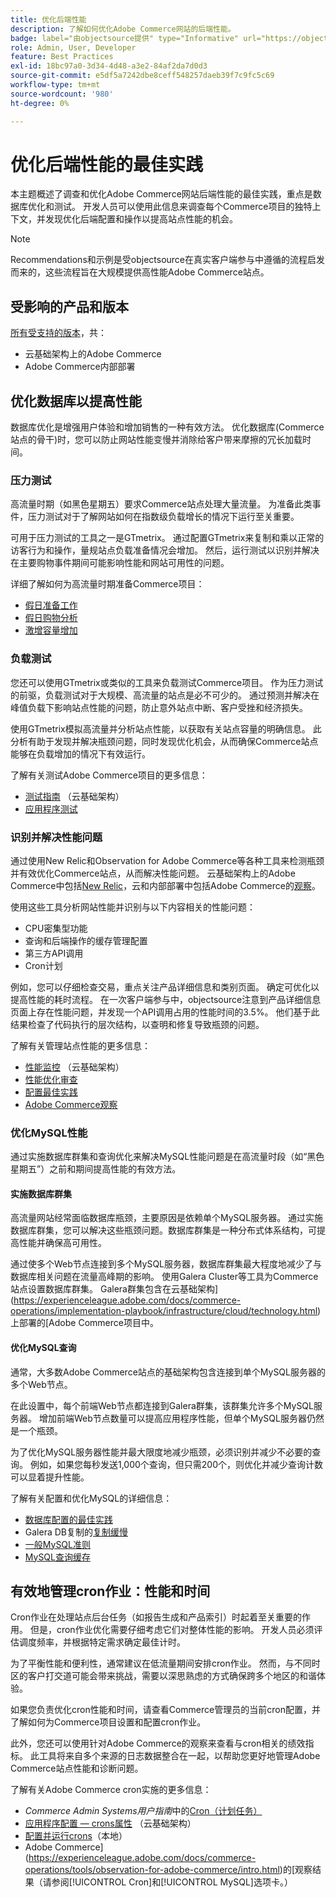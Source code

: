 ```yaml
---
title: 优化后端性能
description: 了解如何优化Adobe Commerce网站的后端性能。
badge: label="由objectsource提供" type="Informative" url="https://objectsource.co.uk/" tooltip="objectsource"
role: Admin, User, Developer
feature: Best Practices
exl-id: 18bc97a0-3d34-4d48-a3e2-84af2da7d0d3
source-git-commit: e5df5a7242dbe8ceff548257daeb39f7c9fc5c69
workflow-type: tm+mt
source-wordcount: '980'
ht-degree: 0%

---
```


# 优化后端性能的最佳实践

本主题概述了调查和优化Adobe Commerce网站后端性能的最佳实践，重点是数据库优化和测试。 开发人员可以使用此信息来调查每个Commerce项目的独特上下文，并发现优化后端配置和操作以提高站点性能的机会。

>[!NOTE]
>
>Recommendations和示例是受objectsource在真实客户端参与中遵循的流程启发而来的，这些流程旨在大规模提供高性能Adobe Commerce站点。

## 受影响的产品和版本

[所有受支持的版本](../../../release/versions.md)，共：

- 云基础架构上的Adobe Commerce
- Adobe Commerce内部部署

## 优化数据库以提高性能

数据库优化是增强用户体验和增加销售的一种有效方法。 优化数据库(Commerce站点的骨干)时，您可以防止网站性能变慢并消除给客户带来摩擦的冗长加载时间。

### 压力测试

高流量时期（如黑色星期五）要求Commerce站点处理大量流量。 为准备此类事件，压力测试对于了解网站如何在指数级负载增长的情况下运行至关重要。

可用于压力测试的工具之一是GTmetrix。 通过配置GTmetrix来复制和乘以正常的访客行为和操作，量规站点负载准备情况会增加。 然后，运行测试以识别并解决在主要购物事件期间可能影响性能和网站可用性的问题。

详细了解如何为高流量时期准备Commerce项目：

- [假日准备工作](https://experienceleague.adobe.com/docs/events/commerce-intelligence-webinar-recordings/2021/holiday-readiness.html)
- [假日购物分析](https://experienceleague.adobe.com/docs/commerce-business-intelligence/mbi/analyze/performance/holiday-season-perf.html)
- [激增容量增加](https://experienceleague.adobe.com/docs/commerce-knowledge-base/kb/announcements/commerce-announcements/2021-holiday-surge-capacity-requests-for-magento-commerce-cloud.html)

### 负载测试

您还可以使用GTmetrix或类似的工具来负载测试Commerce项目。 作为压力测试的前驱，负载测试对于大规模、高流量的站点是必不可少的。 通过预测并解决在峰值负载下影响站点性能的问题，防止意外站点中断、客户受挫和经济损失。

使用GTmetrix模拟高流量并分析站点性能，以获取有关站点容量的明确信息。 此分析有助于发现并解决瓶颈问题，同时发现优化机会，从而确保Commerce站点能够在负载增加的情况下有效运行。

了解有关测试Adobe Commerce项目的更多信息：

- [测试指南](https://experienceleague.adobe.com/docs/commerce-cloud-service/user-guide/develop/test/guidance.html) （云基础架构）
- [应用程序测试](https://developer.adobe.com/commerce/testing/guide/)

### 识别并解决性能问题

通过使用New Relic和Observation for Adobe Commerce等各种工具来检测瓶颈并有效优化Commerce站点，从而解决性能问题。 云基础架构上的Adobe Commerce中包括[New Relic](https://experienceleague.adobe.com/docs/commerce-cloud-service/user-guide/monitor/new-relic/new-relic-service.html)，云和内部部署中包括Adobe Commerce的[观察](/help/tools/observation-for-adobe-commerce/intro.md)。

使用这些工具分析网站性能并识别与以下内容相关的性能问题：

- CPU密集型功能
- 查询和后端操作的缓存管理配置
- 第三方API调用
- Cron计划

例如，您可以仔细检查交易，重点关注产品详细信息和类别页面。 确定可优化以提高性能的耗时流程。 在一次客户端参与中，objectsource注意到产品详细信息页面上存在性能问题，并发现一个API调用占用的性能时间的3.5%。 他们基于此结果检查了代码执行的层次结构，以查明和修复导致瓶颈的问题。

了解有关管理站点性能的更多信息：

- [性能监控](https://experienceleague.adobe.com/docs/commerce-cloud-service/user-guide/monitor/performance.html) （云基础架构）
- [性能优化审查](/help/implementation-playbook/infrastructure/performance/recommendations.md)
- [配置最佳实践](/help/performance/configuration.md)
- [Adobe Commerce观察](/help/tools/observation-for-adobe-commerce/intro.md)

### 优化MySQL性能

通过实施数据库群集和查询优化来解决MySQL性能问题是在高流量时段（如“黑色星期五”）之前和期间提高性能的有效方法。

#### 实施数据库群集

高流量网站经常面临数据库瓶颈，主要原因是依赖单个MySQL服务器。 通过实施数据库群集，您可以解决这些瓶颈问题。数据库群集是一种分布式体系结构，可提高性能并确保高可用性。

通过使多个Web节点连接到多个MySQL服务器，数据库群集最大程度地减少了与数据库相关问题在流量高峰期的影响。 使用Galera Cluster等工具为Commerce站点设置数据库群集。 Galera群集包含在云基础架构](https://experienceleague.adobe.com/docs/commerce-operations/implementation-playbook/infrastructure/cloud/technology.html)上部署的[Adobe Commerce项目中。

#### 优化MySQL查询

通常，大多数Adobe Commerce站点的基础架构包含连接到单个MySQL服务器的多个Web节点。

在此设置中，每个前端Web节点都连接到Galera群集，该群集允许多个MySQL服务器。 增加前端Web节点数量可以提高应用程序性能，但单个MySQL服务器仍然是一个瓶颈。

为了优化MySQL服务器性能并最大限度地减少瓶颈，必须识别并减少不必要的查询。 例如，如果您每秒发送1,000个查询，但只需200个，则优化并减少查询计数可以显着提升性能。

了解有关配置和优化MySQL的详细信息：

- [数据库配置的最佳实践](https://experienceleague.adobe.com/docs/commerce-operations/implementation-playbook/best-practices/planning/database-on-cloud.html)
- Galera DB复制的[复制缓慢](https://experienceleague.adobe.com/docs/commerce-learn/tutorials/backend-development/galera-db-slow-replication.html)
- [一般MySQL准则](/help/installation/prerequisites/database/mysql.md)
- [MySQL查询缓存](https://experienceleague.adobe.com/docs/commerce-learn/tutorials/backend-development/mysql-query-cache.html)

## 有效地管理cron作业：性能和时间

Cron作业在处理站点后台任务（如报告生成和产品索引）时起着至关重要的作用。 但是，cron作业优化需要仔细考虑它们对整体性能的影响。 开发人员必须评估调度频率，并根据特定需求确定最佳计时。

为了平衡性能和便利性，通常建议在低流量期间安排cron作业。 然而，与不同时区的客户打交道可能会带来挑战，需要以深思熟虑的方式确保跨多个地区的和谐体验。

如果您负责优化cron性能和时间，请查看Commerce管理员的当前cron配置，并了解如何为Commerce项目设置和配置cron作业。

此外，您还可以使用针对Adobe Commerce的观察来查看与cron相关的绩效指标。 此工具将来自多个来源的日志数据整合在一起，以帮助您更好地管理Adobe Commerce站点性能和诊断问题。

了解有关Adobe Commerce cron实施的更多信息：

- _Commerce Admin Systems用户指南_&#x200B;中的[Cron（计划任务）](https://experienceleague.adobe.com/docs/commerce-admin/systems/tools/cron.html)
- [应用程序配置 — crons属性](https://experienceleague.adobe.com/docs/commerce-cloud-service/user-guide/configure/app/properties/crons-property.html) （云基础架构）
- [配置并运行crons](https://experienceleague.adobe.com/docs/commerce-cloud-service/user-guide/configure/app/properties/crons-property.html)（本地）
- Adobe Commerce](https://experienceleague.adobe.com/docs/commerce-operations/tools/observation-for-adobe-commerce/intro.html)的[观察结果（请参阅[!UICONTROL Cron]和[!UICONTROL MySQL]选项卡。）
